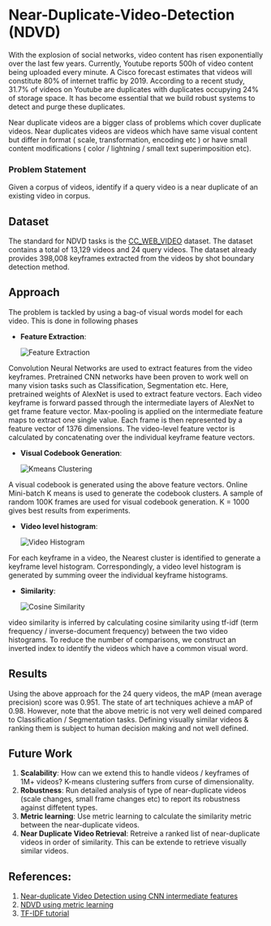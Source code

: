 # Near-Duplicate-Video-Detection (NDVD)
With the explosion of social networks, video content has risen exponentially over the last few years. Currently, Youtube reports 500h of video content being uploaded every minute. A Cisco forecast estimates that videos will constitute 80% of internet traffic by 2019. According to a recent study, 31.7% of videos on Youtube are duplicates with duplicates occupying 24% of storage space. It has become essential that we build robust systems to detect and purge these duplicates.

Near duplicate videos are a bigger class of problems which cover duplicate videos. Near duplicates videos are videos which have same visual content but differ in format ( scale, transformation, encoding etc ) or have small content modifications ( color / lightning / small text superimposition etc). 

### Problem Statement
Given a corpus of videos, identify if a query video is a near duplicate of an existing video in corpus.

## Dataset
The standard for NDVD tasks is the [CC_WEB_VIDEO](http://vireo.cs.cityu.edu.hk/webvideo/) dataset. The dataset contains a total of 13,129 videos and 24 query videos. The dataset already provides 398,008 keyframes extracted from the videos by shot boundary detection method.

## Approach

The problem is tackled by using a bag-of visual words model for each video. This is done in following phases
- **Feature Extraction**: 

    ![Feature Extraction](https://github.com/Chinmay26/Near-Duplicate-Video-Detection/blob/master/images/ndvd-1.png?raw=true)

Convolution Neural Networks are used to extract features from the video keyframes. Pretrained CNN networks have been proven to work well on many vision tasks such as Classification, Segmentation etc. Here, pretrained weights of AlexNet is used to extract feature vectors. Each video keyframe is forward passed through the intermediate layers of AlexNet to get frame feature vector. Max-pooling is applied on the intermediate feature maps to extract one single value. Each frame is then represented by a feature vector of 1376 dimensions. The video-level feature vector is calculated by concatenating over the individual keyframe feature vectors.
                              

- **Visual Codebook Generation**: 


    ![Kmeans Clustering](https://github.com/Chinmay26/Near-Duplicate-Video-Detection/blob/master/images/NDVD-cluster.png?raw=true)
    

A visual codebook is generated using the above feature vectors. Online Mini-batch K means is used to generate the codebook clusters. A sample of random 100K frames are used for visual codebook generation. K = 1000 gives best results from experiments. 

- **Video level histogram**: 

    ![Video Histogram](https://github.com/Chinmay26/Near-Duplicate-Video-Detection/blob/master/images/ndvd-hist.png?raw=true)

For each keyframe in a video, the Nearest cluster is identified to generate a keyframe level histogram. Correspondingly, a video level histogram is generated by summing oveer the individual keyframe histograms. 

- **Similarity**: 

    ![Cosine Similarity](https://github.com/Chinmay26/Near-Duplicate-Video-Detection/blob/master/images/ndvd-cosine.png?raw=true)


video similarity is inferred by calculating cosine similarity using tf-idf (term frequency / inverse-document frequency) between the two video histograms. To reduce the number of comparisons, we construct an inverted index to identify the videos which have a common visual word.

## Results
Using the above approach for the 24 query videos, the mAP (mean average precision) score was 0.951. The state of art techniques achieve a mAP of 0.98. However, note that the above metric is not very well deined compared to Classification / Segmentation tasks. Defining visually similar videos & ranking them is subject to human decision making and not well defined.

## Future Work
1. **Scalability**: How can we extend this to handle videos / keyframes of 1M+ videos? K-means clustering suffers from curse of dimensionality.
2. **Robustness**: Run detailed analysis of type of near-duplicate videos (scale changes, small frame changes etc) to report its robustness against diffetent types.
3. **Metric learning**: Use metric learning to calculate the similarity metric between the near-duplicate videos.
4. **Near Duplicate Video Retrieval**: Retreive a ranked list of near-duplicate videos in order of similarity. This can be extende to retrieve visually similar videos.

## References:
1. [Near-duplicate Video Detection using CNN intermediate features](https://link.springer.com/chapter/10.1007/978-3-319-51811-4_21)
2. [NDVD using metric learning](openaccess.thecvf.com/content_ICCV_2017_workshops/papers/w5/Kordopatis-Zilos_Near-Duplicate_Video_Retrieval_ICCV_2017_paper.pdf)
3. [TF-IDF tutorial](https://janav.wordpress.com/2013/10/27/tf-idf-and-cosine-similarity/)

